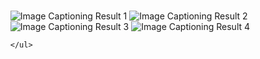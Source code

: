 <!DOCTYPE html>
<html lang="en">
<head>
    <meta charset="UTF-8">
    <meta name="viewport" content="width=device-width, initial-scale=1.0">
    <title>Object Detection Results </title>
</head>
<body>
    <ul>
        <br>
        <img src="./Result/result_1.png" alt="Image Captioning Result 1">
        <img src="./Result/result_2.png" alt="Image Captioning Result 2">
        <img src="./Result/result_3.png" alt="Image Captioning Result 3">
        <img src="./Result/result_4.png" alt="Image Captioning Result 4">

    </ul>
</body>
</html>
